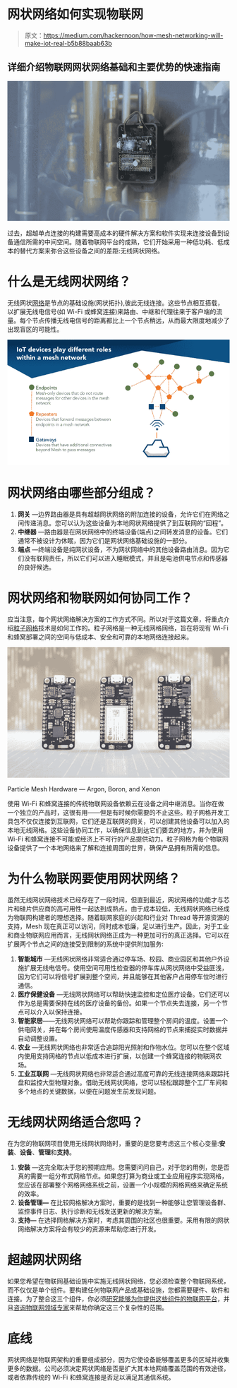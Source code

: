 # 网状网络如何实现物联网

> 原文：<https://medium.com/hackernoon/how-mesh-networking-will-make-iot-real-b5b88baab63b>

## 详细介绍物联网网状网络基础和主要优势的快速指南

![](img/4be1379fff410e8629d8a3cd6fbe7c83.png)

过去，超越单点连接的构建需要高成本的硬件解决方案和软件实现来连接设备到设备通信所需的中间空间。随着物联网平台的成熟，它们开始采用一种低功耗、低成本的替代方案来弥合这些设备之间的差距:无线网状网络。

# **什么是无线网状网络？**

无线网状[网络](https://hackernoon.com/tagged/network)是节点的基础设施(网状拓扑),彼此无线连接。这些节点相互搭载，以扩展无线电信号(如 Wi-Fi 或蜂窝连接)来路由、中继和代理往来于客户端的流量。每个节点传播无线电信号的距离都比上一个节点稍远，从而最大限度地减少了出现盲区的可能性。

![](img/999992fac2e06079cb438d912e824eae.png)

# **网状网络由哪些部分组成？**

1.  **网关** —边界路由器是具有超越网状网络的附加连接的设备，允许它们在网络之间传递消息。您可以认为这些设备为本地网状网络提供了到互联网的“回程”。
2.  **中继器** —路由器是在网状网络中的终端设备(端点)之间转发消息的设备。它们通常不被设计为休眠，因为它们是网状网络基础设施的一部分。
3.  **端点** —终端设备是纯网状设备，不为网状网络中的其他设备路由消息。因为它们没有联网责任，所以它们可以进入睡眠模式，并且是电池供电节点和传感器的良好候选。

# **网状网络和物联网如何协同工作？**

应当注意，每个网状网络解决方案的工作方式不同。所以对于这篇文章，将重点介绍[粒子网格](https://www.particle.io/mesh/)技术是如何工作的。粒子网格是一种无线网格网络，旨在将现有 Wi-Fi 和蜂窝部署之间的空间与低成本、安全和可靠的本地网络连接起来。

![](img/c702e5ef6ff233227cc36cab3fef1987.png)

Particle Mesh Hardware — Argon, Boron, and Xenon

使用 Wi-Fi 和蜂窝连接的传统物联网设备依赖云在设备之间中继消息。当你在做一个独立的产品时，这很有用——但是有时候你需要的不止这些。粒子网格开发工具包不仅仅连接到互联网，它们还是互联网的网关，可以创建其他设备可以加入的本地无线网格。这些设备协同工作，以确保信息到达它们要去的地方，并为使用 Wi-Fi 和蜂窝连接不可能或经济上不可行的产品提供动力。粒子网格为每个物联网设备提供了一个本地网络来了解和连接周围的世界，确保产品拥有所需的信息。

# **为什么物联网要使用网状网络？**

虽然无线网状网络技术已经存在了一段时间，但直到最近，网状网络的功能才与芯片和硅片供应商的高可用性一起达到成熟点。由于成本较低，无线网状网络已经成为物联网构建者的理想选择。随着联网家庭的兴起和行业对 Thread 等开源资源的支持，Mesh 现在真正可以访问，同时成本低廉，足以进行生产。因此，对于工业和商业物联网应用而言，无线网状网络正成为一种更加可行的真正选择。它可以在扩展两个节点之间的连接受到限制的系统中提供附加服务:

1.  **智能城市** —无线网状网络非常适合通过停车场、校园、商业园区和其他户外设施扩展无线电信号。使用空间可用性检查器的停车库从网状网络中受益匪浅，因为它们可以将信号扩展到整个空间，并且能够在其他客户占用停车位时进行通信。
2.  **医疗保健设备** —无线网状网络可以帮助快速监控和定位医疗设备。它们还可以作为总是需要保持在线的医疗设备的备份。如果一个节点失去连接，另一个节点可以介入以保持连接。
3.  **智能家居**——无线网状网络可以帮助你跟踪和管理整个房间的温度。设置一个供电网关，并在每个房间使用温度传感器和支持网格的节点来捕捉实时数据并自动调整设置。
4.  **农业** —无线网状网络也非常适合追踪阳光照射和作物水位。您可以在整个区域内使用支持网格的节点以低成本进行扩展，以创建一个蜂窝连接的物联网农场。
5.  **工业互联网** —无线网状网络也非常适合通过高度可靠的无线连接网络来跟踪托盘和监控大型物理对象。借助无线网状网络，您可以轻松跟踪整个工厂车间和多个地点的关键数据，以便在问题发生前发现问题。

# 无线网状网络适合您吗？

在为您的物联网项目使用无线网状网络时，重要的是您要考虑这三个核心变量:**安装**、**设备**、**管理**和**支持**。

1.  **安装** —这完全取决于您的预期应用。您需要问问自己，对于您的用例，您是否真的需要一组分布式网格节点。如果您打算为商业或工业应用程序实现网格，您应该在部署整个网格网络系统之前，设置一个小规模的网格网络来确定系统的效率。
2.  **设备管理—** 在比较网格解决方案时，重要的是找到一种能够让您管理设备群、监控事件日志、执行诊断和无线发送更新的解决方案。
3.  **支持—** 在选择网格解决方案时，考虑其周围的社区也很重要。采用有限的网状网络解决方案将会有较少的资源来帮助您进行开发。

# 超越网状网络

如果您希望在物联网基础设施中实施无线网状网络，您必须检查整个物联网系统，而不仅仅是单个组件。要构建任何物联网产品或基础设施，您都需要硬件、软件和连接。为了整合这三个组件，你必须[研究能够为你提供这些组件的物联网平台](https://hackernoon.com/how-to-choose-the-right-iot-platform-the-ultimate-checklist-47b5575d4e20)，并且[咨询物联网领域专家](https://blog.particle.io/2018/04/03/the-five-domain-experts-you-need-to-build-an-iot-device/)来帮助你确定这三个复杂性的范围。

# 底线

网状网络是物联网架构的重要组成部分，因为它使设备能够覆盖更多的区域并收集更多的数据。公司必须决定网状网络是否是扩大其本地网络覆盖范围的有效途径，或者依靠传统的 Wi-Fi 和蜂窝连接是否足以满足其通信系统。